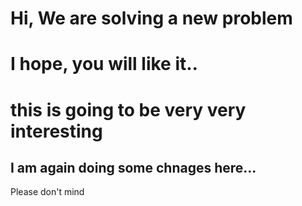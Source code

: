 # Hi, We are solving a new problem
# I hope, you will like it..
# this is going to be very very interesting
## I am again doing some chnages here...
Please don't mind
